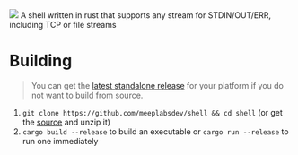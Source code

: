 <img src="https://github.com/user-attachments/assets/eb01d2e3-e901-49be-9686-c14250a1fb59" />
A shell written in rust that supports any stream for STDIN/OUT/ERR, including TCP or file streams

# Building
> You can get the [latest standalone release](https://github.com/meeplabsdev/shell/releases/latest) for your platform if you do not want to build from source.
1. `git clone https://github.com/meeplabsdev/shell && cd shell` (or get the [source](https://github.com/meeplabsdev/shell/archive/refs/heads/main.zip) and unzip it)
2. `cargo build --release` to build an executable or `cargo run --release` to run one immediately
